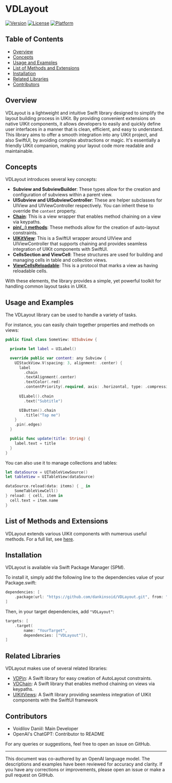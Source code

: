 # VDLayout

[![Version](https://img.shields.io/cocoapods/v/VDLayout.svg?style=flat)](https://cocoapods.org/pods/VDLayout)
[![License](https://img.shields.io/cocoapods/l/VDLayout.svg?style=flat)](https://cocoapods.org/pods/VDLayout)
[![Platform](https://img.shields.io/cocoapods/p/VDLayout.svg?style=flat)](https://cocoapods.org/pods/VDLayout)

## Table of Contents
- [Overview](#overview)
- [Concepts](#concepts)
- [Usage and Examples](#usage-and-examples)
- [List of Methods and Extensions](#list-of-methods-and-extensions)
- [Installation](#installation)
- [Related Libraries](#related-libraries)
- [Contributors](#contributors)

## Overview
VDLayout is a lightweight and intuitive Swift library designed to simplify the layout building process in UIKit. By providing convenient extensions on native UIKit components, it allows developers to easily and quickly define user interfaces in a manner that is clean, efficient, and easy to understand. This library aims to offer a smooth integration into any UIKit project, and also SwiftUI, by avoiding complex abstractions or magic. It's essentially a friendly UIKit companion, making your layout code more readable and maintainable.

## Concepts
VDLayout introduces several key concepts:

- **Subview and SubviewBuilder**: These types allow for the creation and configuration of subviews within a parent view.
- **UISubview and UISubviewController**: These are helper subclasses for UIView and UIViewController respectively. You can inherit these to override the `content` property.
- [**Chain**](https://github.com/dankinsoid/VDChain): This is a view wrapper that enables method chaining on a view via keypaths.
- [**pin(_:) methods**](https://github.com/dankinsoid/VDPin): These methods allow for the creation of auto-layout constraints.
- [**UIKitView**](https://github.com/dankinsoid/UIKitViews): This is a SwiftUI wrapper around UIView and UIViewController that supports chaining and provides seamless integration of UIKit components with SwiftUI.
- **CellsSection and ViewCell**: These structures are used for building and managing cells in table and collection views.
- [**ViewCellsReloadable**](Docs/ReloadableViews.md): This is a protocol that marks a view as having reloadable cells.

With these elements, the library provides a simple, yet powerful toolkit for handling common layout tasks in UIKit.

## Usage and Examples
The VDLayout library can be used to handle a variety of tasks.

For instance, you can easily chain together properties and methods on views:

```swift
public final class SomeView: UISubview {

  private let label = UILabel()

  override public var content: any Subview {
    UIStackView.V(spacing: 3, alignment: .center) {
      label
        .chain
        .textAlignment(.center)
        .textColor(.red)
        .contentPriority(.required, axis: .horizontal, type: .compression)
	    
      UILabel().chain
        .text("Subtitle")

      UIButton().chain
        .title("Tap me")
    }
    .pin(.edges)
  }

  public func update(title: String) {
    label.text = title
  }
}
```

You can also use it to manage collections and tables:

```swift
let dataSource = UITableViewSource()
let tableView = UITableView(dataSource)

dataSource.reload(data: items) { _ in
    SomeTableViewCell()
} reload: { cell, item in
  cell.text = item.name
}
```

## List of Methods and Extensions
VDLayout extends various UIKit components with numerous useful methods. For a full list, see [here](Docs/MethodsAndExtensions.md).

## Installation
VDLayout is available via Swift Package Manager (SPM). 

To install it, simply add the following line to the dependencies value of your Package.swift:

```swift
dependencies: [
    .package(url: "https://github.com/dankinsoid/VDLayout.git", from: "1.3.0")
]
```

Then, in your target dependencies, add `"VDLayout"`:

```swift
targets: [
    .target(
        name: "YourTarget",
        dependencies: ["VDLayout"]),
]
```

## Related Libraries
VDLayout makes use of several related libraries:

- [VDPin](https://github.com/dankinsoid/VDPin): A Swift library for easy creation of AutoLayout constraints.
- [VDChain](https://github.com/dankinsoid/VDChain): A Swift library that enables method chaining on views via keypaths.
- [UIKitViews](https://github.com/dankinsoid/UIKitViews): A Swift library providing seamless integration of UIKit components with the SwiftUI framework

## Contributors
- Voidilov Daniil: Main Developer
- OpenAI's ChatGPT: Contributor to README

For any queries or suggestions, feel free to open an issue on GitHub.

--- 

This document was co-authored by an OpenAI language model. The descriptions and examples have been reviewed for accuracy and clarity. If you have any corrections or improvements, please open an issue or make a pull request on GitHub.